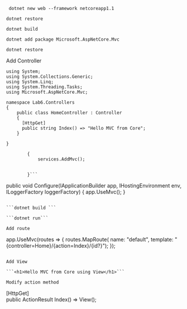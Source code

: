 
``` dotnet new web --framework netcoreapp1.1```

```dotnet restore```

```dotnet build```

```dotnet add package Microsoft.AspNetCore.Mvc```


```dotnet restore```

Add Controller
```
using System;
using System.Collections.Generic;
using System.Linq;
using System.Threading.Tasks;
using Microsoft.AspNetCore.Mvc;

namespace Lab6.Controllers
{
    public class HomeController : Controller
    {
      [HttpGet]      
      public string Index() => "Hello MVC from Core";
    }

}
```

``` public void ConfigureServices(IServiceCollection services)
        {
            services.AddMvc();
            

        }```

```
public void Configure(IApplicationBuilder app, IHostingEnvironment env, ILoggerFactory loggerFactory)
        {
  app.UseMvc();
}
```

```dotnet build ```

```dotnet run```

Add route

```
app.UseMvc(routes =>
            {
                routes.MapRoute(
                    name: "default",
                    template: "{controller=Home}/{action=Index}/{id?}");
            });

```

Add View

```<h1>Hello MVC from Core using View</h1>```

Modify action method

```
[HttpGet]      
public ActionResult Index() => View();
```

